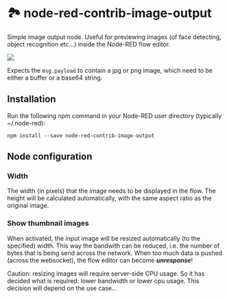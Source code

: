# 🏞 node-red-contrib-image-output

Simple image output node. Useful for previewing images (of face detecting, object recognition etc...) inside the Node-RED flow editor.

![](https://raw.githubusercontent.com/rikukissa/node-red-contrib-image-output/master/.github/preview.png)

Expects the `msg.payload` to contain a jpg or png image, which need to be either a buffer or a base64 string.


## Installation
Run the following npm command in your Node-RED user directory (typically ~/.node-red):
```
npm install --save node-red-contrib-image-output
```

## Node configuration

### Width
The width (in pixels) that the image needs to be displayed in the flow.  The height will be calculated automatically, with the same aspect ratio as the original image.

### Show thumbnail images
When activated, the input image will be resized automatically (to the specified) width.  This way the bandwith can be reduced, i.e. the number of bytes that is being send across the network.  When too much data is pushed (across the websocket), the flow editor can become ***unresponse***!

Caution: resizing images will require server-side CPU usage.  So it has decided what is required: lower bandwidth or lower cpu usage.  This decision will depend on the use case...
